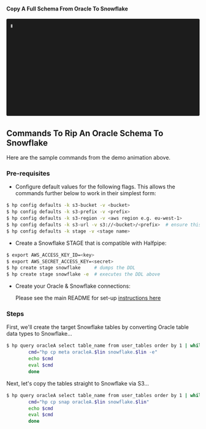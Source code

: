 #### Copy A Full Schema From Oracle To Snowflake
![Copy Full Schema From Oracle To Snowflake](./hp-oracle-full-schema-cp-snap.svg)

## Commands To Rip An Oracle Schema To Snowflake

Here are the sample commands from the demo animation above.

### Pre-requisites

*  Configure default values for the following flags. This allows the commands further below to work
in their simplest form:

```bash
$ hp config defaults -k s3-bucket -v <bucket>
$ hp config defaults -k s3-prefix -v <prefix>
$ hp config defaults -k s3-region -v <aws region e.g. eu-west-1>
$ hp config defaults -k s3-url -v s3://<bucket>/<prefix>  # ensure this matches the combined bucket and prefix used above (apologies for the duplication, i'll fix this soon)
$ hp config defaults -k stage -v <stage name>
```

* Create a Snowflake STAGE that is compatible with Halfpipe:

```bash
$ export AWS_ACCESS_KEY_ID=<key>
$ export AWS_SECRET_ACCESS_KEY=<secret>
$ hp create stage snowflake     # dumps the DDL
$ hp create stage snowflake -e  # executes the DDL above
``` 

* Create your Oracle & Snowflake connections:

  Please see the main README for set-up [instructions here](https://github.com/relloyd/halfpipe#setup)


### Steps

First, we'll create the target Snowflake tables by converting Oracle table data types to Snowflake...

```bash
$ hp query oracleA select table_name from user_tables order by 1 | while read lin; do
        cmd="hp cp meta oracleA.$lin snowflake.$lin -e"
        echo $cmd
        eval $cmd
        done
```

Next, let's copy the tables straight to Snowflake via S3...

```bash
$ hp query oracleA select table_name from user_tables order by 1 | while read lin; do
        cmd="hp cp snap oracleA.$lin snowflake.$lin"
        echo $cmd
        eval $cmd
        done
```